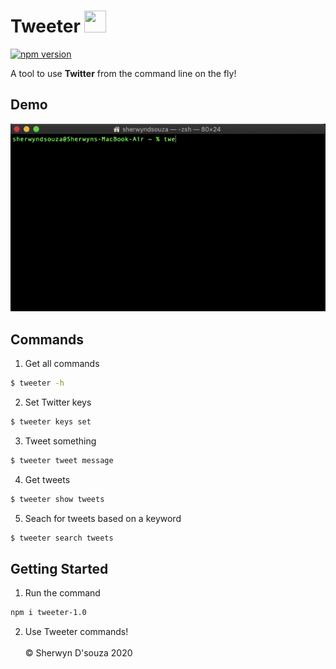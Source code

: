# Tweeter <img src="https://cdn4.iconfinder.com/data/icons/social-media-icons-the-circle-set/48/twitter_circle-512.png" height="35px" width="35px"/>
[![npm version](http://img.shields.io/npm/v/tweeter-1.0.svg?style=flat)](https://npmjs.org/package/tweeter-1.0 "View this project on npm")

A tool to use <b>Twitter</b> from the command line on the fly!

## Demo

![](assets/demo.gif)

## Commands

1. Get all commands 
```bash
$ tweeter -h
```

2. Set Twitter keys
```bash
$ tweeter keys set
```

3. Tweet something
```bash
$ tweeter tweet message
```

4. Get tweets
```bash
$ tweeter show tweets
```

5. Seach for tweets based on a keyword
```bash
$ tweeter search tweets
```
## Getting Started

1. Run the command
```bash
npm i tweeter-1.0
```

2. Use Tweeter commands!
<br></br>
&copy; Sherwyn D'souza 2020

